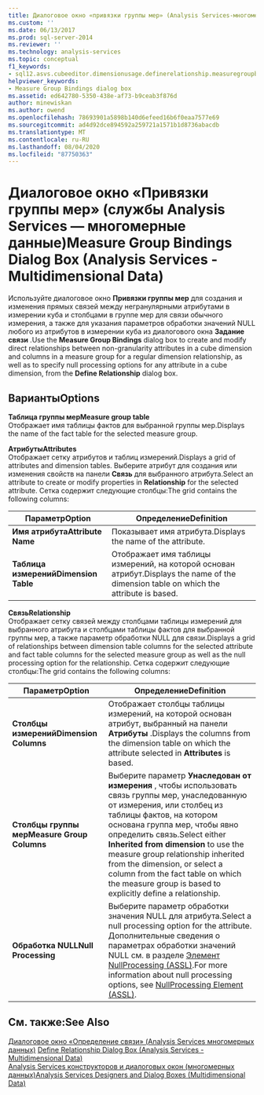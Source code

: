 ```yaml
---
title: Диалоговое окно «привязки группы мер» (Analysis Services-многомерные данные) | Документация Майкрософт
ms.custom: ''
ms.date: 06/13/2017
ms.prod: sql-server-2014
ms.reviewer: ''
ms.technology: analysis-services
ms.topic: conceptual
f1_keywords:
- sql12.asvs.cubeeditor.dimensionusage.definerelationship.measuregroupbindings.f1
helpviewer_keywords:
- Measure Group Bindings dialog box
ms.assetid: ed642780-5350-438e-af73-b9ceab3f876d
author: minewiskan
ms.author: owend
ms.openlocfilehash: 78693901a5898b140d6efeed16b6f0eaa7577e69
ms.sourcegitcommit: ad4d92dce894592a259721a1571b1d8736abacdb
ms.translationtype: MT
ms.contentlocale: ru-RU
ms.lasthandoff: 08/04/2020
ms.locfileid: "87750363"
---
```

# <a name="measure-group-bindings-dialog-box-analysis-services---multidimensional-data"></a><span data-ttu-id="0ace7-102">Диалоговое окно «Привязки группы мер» (службы Analysis Services — многомерные данные)</span><span class="sxs-lookup"><span data-stu-id="0ace7-102">Measure Group Bindings Dialog Box (Analysis Services - Multidimensional Data)</span></span>
  <span data-ttu-id="0ace7-103">Используйте диалоговое окно **Привязки группы мер** для создания и изменения прямых связей между негранулярными атрибутами в измерении куба и столбцами в группе мер для связи обычного измерения, а также для указания параметров обработки значений NULL любого из атрибутов в измерении куба из диалогового окна **Задание связи** .</span><span class="sxs-lookup"><span data-stu-id="0ace7-103">Use the **Measure Group Bindings** dialog box to create and modify direct relationships between non-granularity attributes in a cube dimension and columns in a measure group for a regular dimension relationship, as well as to specify null processing options for any attribute in a cube dimension, from the **Define Relationship** dialog box.</span></span>  
  
## <a name="options"></a><span data-ttu-id="0ace7-104">Варианты</span><span class="sxs-lookup"><span data-stu-id="0ace7-104">Options</span></span>  
 <span data-ttu-id="0ace7-105">**Таблица группы мер**</span><span class="sxs-lookup"><span data-stu-id="0ace7-105">**Measure group table**</span></span>  
 <span data-ttu-id="0ace7-106">Отображает имя таблицы фактов для выбранной группы мер.</span><span class="sxs-lookup"><span data-stu-id="0ace7-106">Displays the name of the fact table for the selected measure group.</span></span>  
  
 <span data-ttu-id="0ace7-107">**Атрибуты**</span><span class="sxs-lookup"><span data-stu-id="0ace7-107">**Attributes**</span></span>  
 <span data-ttu-id="0ace7-108">Отображает сетку атрибутов и таблиц измерений.</span><span class="sxs-lookup"><span data-stu-id="0ace7-108">Displays a grid of attributes and dimension tables.</span></span> <span data-ttu-id="0ace7-109">Выберите атрибут для создания или изменения свойств на панели **Связь** для выбранного атрибута.</span><span class="sxs-lookup"><span data-stu-id="0ace7-109">Select an attribute to create or modify properties in **Relationship** for the selected attribute.</span></span> <span data-ttu-id="0ace7-110">Сетка содержит следующие столбцы:</span><span class="sxs-lookup"><span data-stu-id="0ace7-110">The grid contains the following columns:</span></span>  
  
|<span data-ttu-id="0ace7-111">Параметр</span><span class="sxs-lookup"><span data-stu-id="0ace7-111">Option</span></span>|<span data-ttu-id="0ace7-112">Определение</span><span class="sxs-lookup"><span data-stu-id="0ace7-112">Definition</span></span>|  
|------------|----------------|  
|<span data-ttu-id="0ace7-113">**Имя атрибута**</span><span class="sxs-lookup"><span data-stu-id="0ace7-113">**Attribute Name**</span></span>|<span data-ttu-id="0ace7-114">Показывает имя атрибута.</span><span class="sxs-lookup"><span data-stu-id="0ace7-114">Displays the name of the attribute.</span></span>|  
|<span data-ttu-id="0ace7-115">**Таблица измерений**</span><span class="sxs-lookup"><span data-stu-id="0ace7-115">**Dimension Table**</span></span>|<span data-ttu-id="0ace7-116">Отображает имя таблицы измерений, на которой основан атрибут.</span><span class="sxs-lookup"><span data-stu-id="0ace7-116">Displays the name of the dimension table on which the attribute is based.</span></span>|  
  
 <span data-ttu-id="0ace7-117">**Связь**</span><span class="sxs-lookup"><span data-stu-id="0ace7-117">**Relationship**</span></span>  
 <span data-ttu-id="0ace7-118">Отображает сетку связей между столбцами таблицы измерений для выбранного атрибута и столбцами таблицы фактов для выбранной группы мер, а также параметр обработки NULL для связи.</span><span class="sxs-lookup"><span data-stu-id="0ace7-118">Displays a grid of relationships between dimension table columns for the selected attribute and fact table columns for the selected measure group as well as the null processing option for the relationship.</span></span> <span data-ttu-id="0ace7-119">Сетка содержит следующие столбцы:</span><span class="sxs-lookup"><span data-stu-id="0ace7-119">The grid contains the following columns:</span></span>  
  
|<span data-ttu-id="0ace7-120">Параметр</span><span class="sxs-lookup"><span data-stu-id="0ace7-120">Option</span></span>|<span data-ttu-id="0ace7-121">Определение</span><span class="sxs-lookup"><span data-stu-id="0ace7-121">Definition</span></span>|  
|------------|----------------|  
|<span data-ttu-id="0ace7-122">**Столбцы измерений**</span><span class="sxs-lookup"><span data-stu-id="0ace7-122">**Dimension Columns**</span></span>|<span data-ttu-id="0ace7-123">Отображает столбцы таблицы измерений, на которой основан атрибут, выбранный на панели **Атрибуты** .</span><span class="sxs-lookup"><span data-stu-id="0ace7-123">Displays the columns from the dimension table on which the attribute selected in **Attributes** is based.</span></span>|  
|<span data-ttu-id="0ace7-124">**Столбцы группы мер**</span><span class="sxs-lookup"><span data-stu-id="0ace7-124">**Measure Group Columns**</span></span>|<span data-ttu-id="0ace7-125">Выберите параметр **Унаследован от измерения** , чтобы использовать связь группы мер, унаследованную от измерения, или столбец из таблицы фактов, на котором основана группа мер, чтобы явно определить связь.</span><span class="sxs-lookup"><span data-stu-id="0ace7-125">Select either **Inherited from dimension** to use the measure group relationship inherited from the dimension, or select a column from the fact table on which the measure group is based to explicitly define a relationship.</span></span>|  
|<span data-ttu-id="0ace7-126">**Обработка NULL**</span><span class="sxs-lookup"><span data-stu-id="0ace7-126">**Null Processing**</span></span>|<span data-ttu-id="0ace7-127">Выберите параметр обработки значения NULL ‎для атрибута.</span><span class="sxs-lookup"><span data-stu-id="0ace7-127">Select a null processing option for the attribute.</span></span> <span data-ttu-id="0ace7-128">Дополнительные сведения о параметрах обработки значений NULL см. в разделе [Элемент NullProcessing (ASSL)](https://docs.microsoft.com/bi-reference/assl/properties/nullprocessing-element-assl).</span><span class="sxs-lookup"><span data-stu-id="0ace7-128">For more information about null processing options, see [NullProcessing Element &#40;ASSL&#41;](https://docs.microsoft.com/bi-reference/assl/properties/nullprocessing-element-assl).</span></span>|  
  
## <a name="see-also"></a><span data-ttu-id="0ace7-129">См. также:</span><span class="sxs-lookup"><span data-stu-id="0ace7-129">See Also</span></span>  
 <span data-ttu-id="0ace7-130">[Диалоговое окно «Определение связи» &#40;Analysis Services многомерных данных&#41;](define-relationship-dialog-box-analysis-services-multidimensional-data.md) </span><span class="sxs-lookup"><span data-stu-id="0ace7-130">[Define Relationship Dialog Box &#40;Analysis Services - Multidimensional Data&#41;](define-relationship-dialog-box-analysis-services-multidimensional-data.md) </span></span>  
 [<span data-ttu-id="0ace7-131">Analysis Services конструкторов и диалоговых окон &#40;многомерных данных&#41;</span><span class="sxs-lookup"><span data-stu-id="0ace7-131">Analysis Services Designers and Dialog Boxes &#40;Multidimensional Data&#41;</span></span>](analysis-services-designers-and-dialog-boxes-multidimensional-data.md)  
  
  
